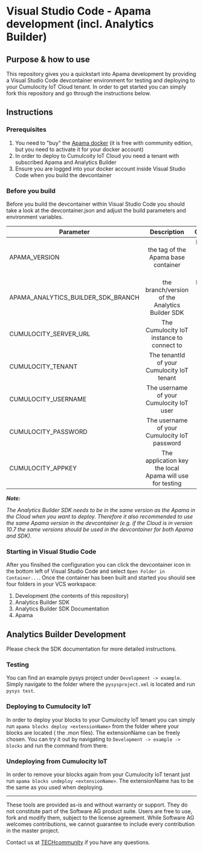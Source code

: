 # Visual Studio Code - Apama development (incl. Analytics Builder)

## Purpose & how to use

This repository gives you a quickstart into Apama development by providing a Visual Studio Code devcontainer environment for testing and deploying to your Cumulocity IoT Cloud tenant. In order to get started you can simply fork this repository and go through the instructions below.

## Instructions

### Prerequisites
1. You need to "buy" the [Apama docker](https://hub.docker.com/_/softwareag-apama-builder) (it is free with community edition, but you need to activate it for your docker account)
2. In order to deploy to Cumulcoity IoT Cloud you need a tenant with subscribed Apama and Analytics Builder
3. Ensure you are logged into your docker account inside Visual Studio Code when you build the devcontainer

### Before you build
Before you build the devcontainer within Visual Studio Code you should take a look at the devcontainer.json and adjust the build parameters and environment variables.

| Parameter                             | Description                                               | Comments                                      |
| -------------                         |:-------------:                                            | -----:                                        |
| APAMA_VERSION                         | the tag of the Apama base container                       | Please see docker hub for available versions  |
| APAMA_ANALYTICS_BUILDER_SDK_BRANCH    | the branch/version of the Analytics Builder SDK           | Please see [Github](https://github.com/SoftwareAG/apama-analytics-builder-block-sdk) for the available branches  |
| CUMULOCITY_SERVER_URL                 | The Cumulocity IoT instance to connect to                 |                                               |
| CUMULOCITY_TENANT                     | The tenantId of your Cumulocity IoT tenant                |                                               |
| CUMULOCITY_USERNAME                   | The username of your Cumulocity IoT user                  |                                               |
| CUMULOCITY_PASSWORD                   | The username of your Cumulocity IoT password              |                                               |
| CUMULOCITY_APPKEY                     | The application key the local Apama will use for testing  |                                               |

__*Note:*__

*The Analytics Builder SDK needs to be in the same version as the Apama in the Cloud when you want to deploy. Therefore it also recommended to use the same Apama version in the devcontainer (e.g. if the Cloud is in version 10.7 the same versions should be used in the devcontainer for both Apama and SDK).*

### Starting in Visual Studio Code
After you finsihed the configuration you can click the devcontainer icon in the bottom left of Visual Studio Code and select `Open Folder in Container...`.
Once the container has been built and started you should see four folders in your VCS workspace:
1. Development (the contents of this repository)
2. Analytics Builder SDK
3. Analytics Builder SDK Documentation
4. Apama

## Analytics Builder Development

Please check the SDK documentation for more detailed instructions.

### Testing
You can find an example pysys project under `Development -> example`. Simply navigate to the folder where the `pysysproject.xml` is located and run `pysys test`.

### Deploying to Cumulocity IoT
In order to deploy your blocks to your Cumulocity IoT tenant you can simply run `apama blocks deploy <extensionName>` from the folder where your blocks are located ( the .mon files). The extensionName can be freely chosen. You can try it out by navigating to `Development -> example -> blocks` and run the command from there.

### Undeploying from Cumulocity IoT
In order to remove your blocks again from your Cumulocity IoT tenant just run `apama blocks undeploy <extensionName>`. The extensionName has to be the same as you used when deploying.

---

These tools are provided as-is and without warranty or support. They do not constitute part of the Software AG product suite. Users are free to use, fork and modify them, subject to the license agreement. While Software AG welcomes contributions, we cannot guarantee to include every contribution in the master project.

Contact us at [TECHcommunity](mailto:technologycommunity@softwareag.com?subject=Github/SoftwareAG) if you have any questions.